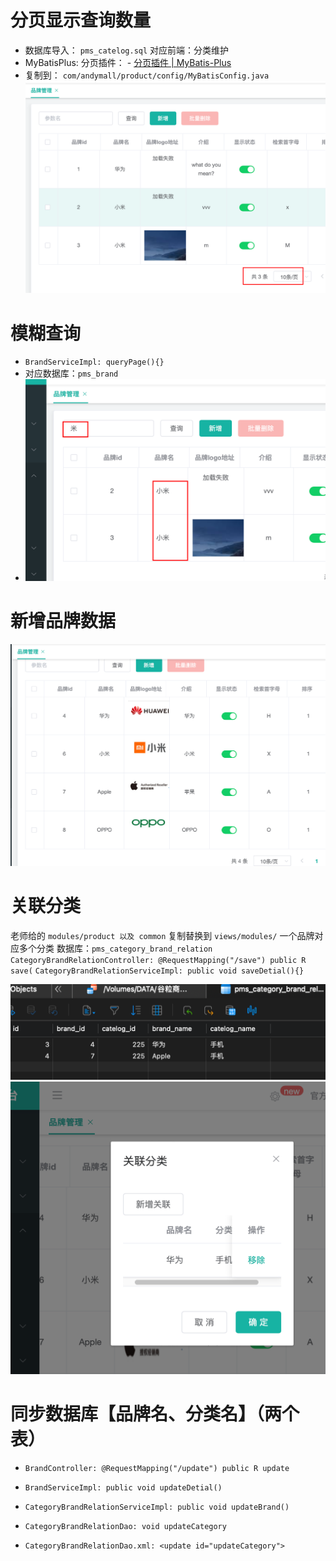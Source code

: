 # 分页显示查询数量

- 数据库导入： `pms_catelog.sql` 对应前端：分类维护
- MyBatisPlus: 分页插件： - [分页插件 | MyBatis-Plus](https://baomidou.com/pages/97710a/#%E6%94%AF%E6%8C%81%E7%9A%84%E6%95%B0%E6%8D%AE%E5%BA%93)
- 复制到： `com/andymall/product/config/MyBatisConfig.java`
![](BEFORE/附件/Pasted%20image%2020231125192034.png)

# 模糊查询

- `BrandServiceImpl: queryPage(){}`
- 对应数据库：`pms_brand`
- ![](BEFORE/附件/Pasted%20image%2020231125200022.png)

# 新增品牌数据

![](BEFORE/附件/Pasted%20image%2020231125200629.png)

# 关联分类

老师给的 `modules/product 以及 common` 复制替换到 `views/modules/`
一个品牌对应多个分类
数据库：`pms_category_brand_relation`
`CategoryBrandRelationController: @RequestMapping("/save") public R save(`
`CategoryBrandRelationServiceImpl: public void saveDetial(){}`

![](BEFORE/附件/Pasted%20image%2020231126125530.png)
![](BEFORE/附件/Pasted%20image%2020231126125554.png)

# 同步数据库【品牌名、分类名】（两个表）

- `BrandController: @RequestMapping("/update") public R update`
- `BrandServiceImpl: public void updateDetial()`
- `CategoryBrandRelationServiceImpl: public void updateBrand()`

- `CategoryBrandRelationDao: void updateCategory`
- `CategoryBrandRelationDao.xml: <update id="updateCategory">`